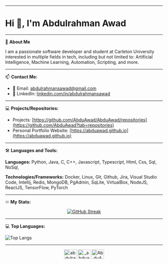 
      
---
# Hi 👋, I'm Abdulrahman Awad</h1>

---
🙂 **About Me**

I am a passionate software developer and student at Carleton University interested in multiple fields in tech, including but not limited to: Artificial Intelligence, Machine Learning, Automation, Scripting, and more.</h3>

---
📫 **Contact Me:**  
- 📧 Email: abdulrahmansawad@gmail.com
- 📝 LinkedIn: [linkedin.com/in/abdulrahmansawad](https://www.linkedin.com/in/abdulrahmansawad)
  
---
💻 **Projects/Repositories:**
- Projects: [https://github.com/AbduAwad/AbduAwad/repositories](https://github.com/AbduAwad?tab=repositories)
- Personal Portfolio Website: [https://abduawad.github.io](https://abduawad.github.io)
      
---

🛠 **Languages and Tools:**
      
**Languages:** Python, Java, C, C++, Javascript, Typescript, Html, Css, Sql, NoSql, 

**Technologies/Frameworks:** Docker, Linux, Git, Github, Jira, Visual Studio Code, Intellij, Redis, MongoDB, PgAdmin, SqLite, VirtualBox, NodeJS, ReactJS, TensorFlow, PyTorch

---

♾️ **My Stats:**
      
<center>
    <a href="https://git.io/streak-stats">
        <img src="http://github-readme-streak-stats.herokuapp.com?user=AbduAwad&theme=github-dark-blue&date_format=M%20j%5B%2C%20Y%5D&mode=weekly&exclude_days=Sun%2CSat" alt="GitHub Streak">
    </a>
</center>



---
💻 **Top Languages:**

![Top Langs](https://github-readme-stats.vercel.app/api/top-langs/?username=AbduAwad&theme=tokyonight)

---
<p align="center">
<a href="https://linkedin.com/in/abdulrahmansawad" target="blank"><img align="center" src="https://raw.githubusercontent.com/rahuldkjain/github-profile-readme-generator/master/src/images/icons/Social/linked-in-alt.svg" alt="abdulrahmansawad" height="30" width="40" /></a>
<a href="https://instagram.com/_abduawad" target="blank"><img align="center" src="https://raw.githubusercontent.com/rahuldkjain/github-profile-readme-generator/master/src/images/icons/Social/instagram.svg" alt="_abduawad" height="30" width="40" /></a>
<a href="https://www.leetcode.com/AbduAwad" target="blank"><img align="center" src="https://raw.githubusercontent.com/rahuldkjain/github-profile-readme-generator/master/src/images/icons/Social/leet-code.svg" alt="AbduAwad" height="30" width="40" /></a>
</p>

